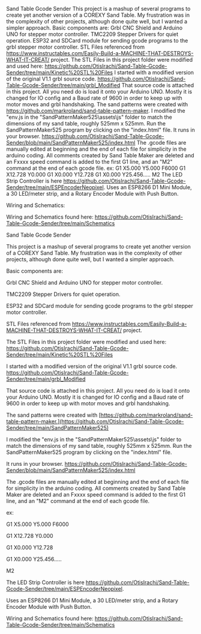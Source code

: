 Sand Table Gcode Sender
This project is a mashup of several programs to create yet another version of a COREXY Sand Table. My frustration was in the complexity of other projects, although done quite well, but I wanted a simpler approach.
Basic components are:
Grbl CNC Shield and Arduino UNO for stepper motor controller.
TMC2209 Stepper Drivers for quiet operation.
ESP32 and SDCard module for sending gcode programs to the grbl stepper motor controller.
STL Files referenced from https://www.instructables.com/Easily-Build-a-MACHINE-THAT-DESTROYS-WHAT-IT-CREAT/ project.
The STL Files in this project folder were modified and used here: https://github.com/OtisIrachi/Sand-Table-Gcode-Sender/tree/main/Kinetic%20STL%20Files
I started with a modified version of the original V1.1 grbl source code. https://github.com/OtisIrachi/Sand-Table-Gcode-Sender/tree/main/grbl_Modified
That source code is attached in this project. All you need do is load it onto your Arduino UNO. Mostly it is changed for IO config and a Baud rate of 9600 in order to keep up with motor moves and grbl handshaking.
The sand patterns were created with https://github.com/markroland/sand-table-pattern-maker.
I modified the "env.js in the "SandPatternMaker525\assets\js" folder to match the dimensions of my sand table, roughly 525mm x 525mm. Run the SandPatternMaker525 program by clicking on the "index.html" file.
It runs in your browser. https://github.com/OtisIrachi/Sand-Table-Gcode-Sender/blob/main/SandPatternMaker525/index.html
The .gcode files are manually edited at beginning and the end of each file for simplicity in the arduino coding. All comments created by Sand Table Maker are deleted and an Fxxxx speed command is added to the first G1 line, and an "M2" command at the end of each gcode file.
ex:
G1 X5.000 Y5.000 F6000
G1 X12.728 Y0.000
G1 X0.000 Y12.728
G1 X0.000 Y25.456.....
M2
The LED Strip Controller is here https://github.com/OtisIrachi/Sand-Table-Gcode-Sender/tree/main/ESPEncoderNeopixel.
Uses an ESP8266 D1 Mini Module, a 30 LED/meter strip, and a Rotary Encoder Module with Push Button.

Wiring and Schematics:

Wiring and Schematics found here: https://github.com/OtisIrachi/Sand-Table-Gcode-Sender/tree/main/Schematics
























Sand Table Gcode Sender
 
This project is a mashup of several programs to create yet another version of a COREXY Sand Table.
My frustration was in the complexity of other projects, although done quite well,
but I wanted a simpler approach.  

Basic components are:

Grbl CNC Shield and Arduino UNO for stepper motor controller.

TMC2209 Stepper Drivers for quiet operation.

ESP32 and SDCard module for sending gcode programs to the grbl stepper motor controller.

STL Files referenced from https://www.instructables.com/Easily-Build-a-MACHINE-THAT-DESTROYS-WHAT-IT-CREAT/  project.

The STL Files in this project folder were modified and used here:  https://github.com/OtisIrachi/Sand-Table-Gcode-Sender/tree/main/Kinetic%20STL%20Files

I started with a modified version of the original V1.1 grbl source code.
https://github.com/OtisIrachi/Sand-Table-Gcode-Sender/tree/main/grbl_Modified

That source code is attached in this project.  All you need do is load it onto your Arduino UNO.
Mostly it is changed for IO config and a Baud rate of 9600 in order to keep up with
motor moves and grbl handshaking.

The sand patterns were created with [https://github.com/markroland/sand-table-pattern-maker.](https://github.com/OtisIrachi/Sand-Table-Gcode-Sender/tree/main/SandPatternMaker525)

I modified the "env.js in the "SandPatternMaker525\assets\js" folder to match the 
dimensions of my sand table, roughly 525mm x 525mm.
Run the SandPatternMaker525 program by clicking on the "index.html" file.  

It runs in your browser.
https://github.com/OtisIrachi/Sand-Table-Gcode-Sender/blob/main/SandPatternMaker525/index.html

The .gcode files are manually edited at beginning and the end of each 
file for simplicity in the arduino coding. All comments created by Sand Table Maker
are deleted and an Fxxxx speed command is added to the first G1 line, and an "M2"
command at the end of each gcode file.

ex: 

G1 X5.000 Y5.000 F6000

G1 X12.728 Y0.000

G1 X0.000 Y12.728

G1 X0.000 Y25.456.....

M2

The LED Strip Controller is here https://github.com/OtisIrachi/Sand-Table-Gcode-Sender/tree/main/ESPEncoderNeopixel.

Uses an ESP8266 D1 Mini Module,  a 30 LED/meter strip, and a Rotary Encoder Module with Push Button.

Wiring and Schematics found here: https://github.com/OtisIrachi/Sand-Table-Gcode-Sender/tree/main/Schematics





